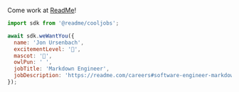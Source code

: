 Come work at [ReadMe](https://readme.com/careers)!

```js
import sdk from '@readme/cooljobs';

await sdk.weWantYou({
  name: 'Jon Ursenbach',
  excitementLevel: '💯',
  mascot: '🦉',
  owlPun: ' ',
  jobTitle: 'Markdown Engineer',
  jobDescription: 'https://readme.com/careers#software-engineer-markdown-specialist',
});
```
